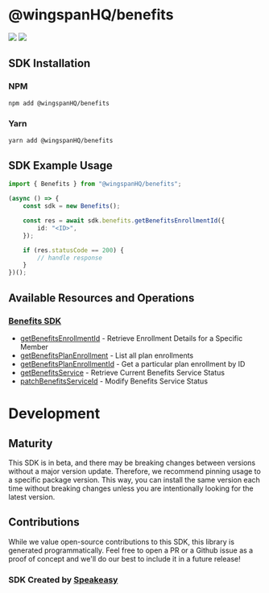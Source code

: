 # @wingspanHQ/benefits

<div align="left">
    <a href="https://speakeasyapi.dev/"><img src="https://custom-icon-badges.demolab.com/badge/-Built%20By%20Speakeasy-212015?style=for-the-badge&logoColor=FBE331&logo=speakeasy&labelColor=545454" /></a>
    <a href="https://github.com/wingspanHQ/client-sdk-typescript.git/actions"><img src="https://img.shields.io/github/actions/workflow/status/wingspanHQ/client-sdk-typescript/speakeasy_sdk_generation.yml?style=for-the-badge" /></a>
    
</div>

<!-- Start SDK Installation -->
## SDK Installation

### NPM

```bash
npm add @wingspanHQ/benefits
```

### Yarn

```bash
yarn add @wingspanHQ/benefits
```
<!-- End SDK Installation -->

## SDK Example Usage
<!-- Start SDK Example Usage -->
```typescript
import { Benefits } from "@wingspanHQ/benefits";

(async () => {
    const sdk = new Benefits();

    const res = await sdk.benefits.getBenefitsEnrollmentId({
        id: "<ID>",
    });

    if (res.statusCode == 200) {
        // handle response
    }
})();

```
<!-- End SDK Example Usage -->

<!-- Start SDK Available Operations -->
## Available Resources and Operations

### [Benefits SDK](docs/sdks/benefits/README.md)

* [getBenefitsEnrollmentId](docs/sdks/benefits/README.md#getbenefitsenrollmentid) - Retrieve Enrollment Details for a Specific Member
* [getBenefitsPlanEnrollment](docs/sdks/benefits/README.md#getbenefitsplanenrollment) - List all plan enrollments
* [getBenefitsPlanEnrollmentId](docs/sdks/benefits/README.md#getbenefitsplanenrollmentid) - Get a particular plan enrollment by ID
* [getBenefitsService](docs/sdks/benefits/README.md#getbenefitsservice) - Retrieve Current Benefits Service Status
* [patchBenefitsServiceId](docs/sdks/benefits/README.md#patchbenefitsserviceid) - Modify Benefits Service Status
<!-- End SDK Available Operations -->

<!-- Start Dev Containers -->

<!-- End Dev Containers -->

<!-- Placeholder for Future Speakeasy SDK Sections -->

# Development

## Maturity

This SDK is in beta, and there may be breaking changes between versions without a major version update. Therefore, we recommend pinning usage
to a specific package version. This way, you can install the same version each time without breaking changes unless you are intentionally
looking for the latest version.

## Contributions

While we value open-source contributions to this SDK, this library is generated programmatically.
Feel free to open a PR or a Github issue as a proof of concept and we'll do our best to include it in a future release!

### SDK Created by [Speakeasy](https://docs.speakeasyapi.dev/docs/using-speakeasy/client-sdks)
